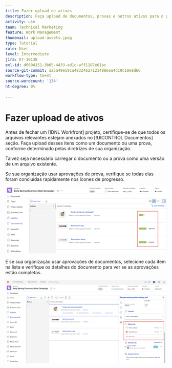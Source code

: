 ```yaml
---
title: Fazer upload de ativos
description: Faça upload de documentos, provas e outros ativos para o projeto antes de fechá-lo para garantir que todos os dados relevantes estejam associados ao projeto.
activity: use
team: Technical Marketing
feature: Work Management
thumbnail: upload-assets.jpeg
type: Tutorial
role: User
level: Intermediate
jira: KT-10138
exl-id: d6004151-3b05-4433-ad1c-aff1187e61ac
source-git-commit: a25a49e59ca483246271214886ea4dc9c10e8d66
workflow-type: tm+mt
source-wordcount: '134'
ht-degree: 0%

---
```


# Fazer upload de ativos

Antes de fechar um [!DNL Workfront] projeto, certifique-se de que todos os arquivos relevantes estejam anexados no [!UICONTROL Documentos] seção. Faça upload desses itens como um documento ou uma prova, conforme determinado pelas diretrizes de sua organização.

Talvez seja necessário carregar o documento ou a prova como uma versão de um arquivo existente.

Se sua organização usar aprovações de prova, verifique se todas elas foram concluídas rapidamente nos ícones de progresso.

![Página Documentos mostrando ícones de progresso da prova](assets/planner-fund-proof-progress-icons.png)

E se sua organização usar aprovações de documentos, selecione cada item na lista e verifique os detalhes do documento para ver se as aprovações estão completas.

![Resumo lateral na página Documentos mostrando a aprovação do documento](assets/planner-fund-document-approval.png)

<!---
learn more urls
Create proofs
Add new documents to Workfront
--->
